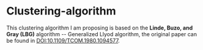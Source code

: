 # Clustering-algorithm

This clustering algorithm I am proposing is based on the <b>Linde, Buzo, and Gray (LBG)</b> algorithm -- Generalized Llyod algorithm, the original paper can be found in [DOI:10.1109/TCOM.1980.1094577](https://ieeexplore.ieee.org/document/1094577).
